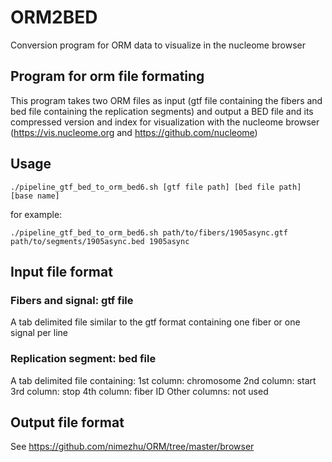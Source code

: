 # ORM2BED
Conversion program for ORM data to visualize in the nucleome browser

## Program for orm file formating

This program takes two ORM files as input (gtf file containing the fibers and bed file containing the replication segments) and output a BED file and its compressed version and index for visualization with the nucleome browser (https://vis.nucleome.org and https://github.com/nucleome)

## Usage

`./pipeline_gtf_bed_to_orm_bed6.sh [gtf file path] [bed file path] [base name]`

for example:

`./pipeline_gtf_bed_to_orm_bed6.sh path/to/fibers/1905async.gtf path/to/segments/1905async.bed 1905async`

## Input file format

### Fibers and signal: gtf file

A tab delimited file similar to the gtf format containing one fiber or one signal per line

### Replication segment: bed file

A tab delimited file containing:
  1st column: chromosome
  2nd column: start
  3rd column: stop
  4th column: fiber ID
  Other columns: not used

## Output file format

See https://github.com/nimezhu/ORM/tree/master/browser
